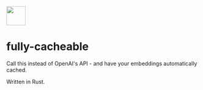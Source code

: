 <div style={display: 'flex', align-items: 'center', justify-content: 'space-around'}>
  <img width="50px" src="https://github.com/user-attachments/assets/0a0e4df8-fc1e-4463-9156-01f2a091cab0" />
  <h1>fully-cacheable</h1>
</div>

Call this instead of OpenAI's API - and have your embeddings automatically cached.

Written in Rust.

```

```
